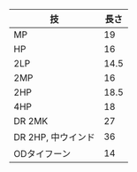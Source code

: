 | 技                 | 長さ |
| ------------------ | ---- |
| MP                 | 19   |
| HP                 | 16   |
| 2LP                | 14.5 |
| 2MP                | 16   |
| 2HP                | 18.5 |
| 4HP                | 18   |
| DR 2MK             | 27   |
| DR 2HP, 中ウインド | 36   |
| ODタイフーン       | 14   |
